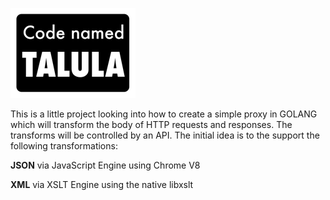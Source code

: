 ![Logo Placeholder](https://raw.githubusercontent.com/REAANDREW/code-named-talula/master/images/code-named-talula-thumb.png)

This is a little project looking into how to create a simple proxy in GOLANG which will transform the body of HTTP requests and responses.  The transforms will be controlled by an API. The initial idea is to the support the following transformations:

**JSON** via JavaScript Engine using Chrome V8

**XML** via XSLT Engine using the native libxslt





